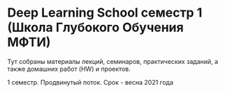 # Deep Learning School семестр 1 (Школа Глубокого Обучения МФТИ)

Тут собраны материалы лекций, семинаров, практических заданий, а также домашних работ (HW) и проектов.

1 семестр. Продвинутый поток. Срок - весна 2021 года